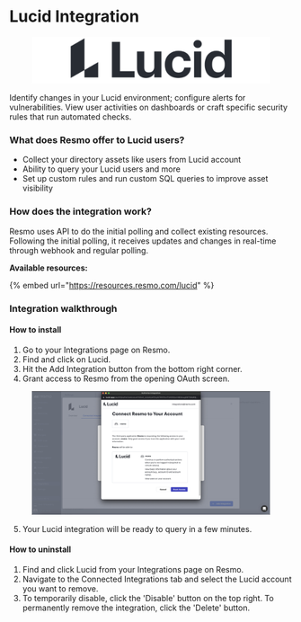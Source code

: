 # Lucid Integration

<figure><img src="../.gitbook/assets/lucid-logo.png" alt=""><figcaption></figcaption></figure>

Identify changes in your Lucid environment; configure alerts for vulnerabilities. View user activities on dashboards or craft specific security rules that run automated checks.

### What does Resmo offer to Lucid users?

* Collect your directory assets like users from Lucid account
* Ability to query your Lucid users and more
* Set up custom rules and run custom SQL queries to improve asset visibility

### How does the integration work?

Resmo uses API to do the initial polling and collect existing resources. Following the initial polling, it receives updates and changes in real-time through webhook and regular polling.

**Available resources:**

{% embed url="https://resources.resmo.com/lucid" %}

### Integration walkthrough

#### How to install

1. Go to your Integrations page on Resmo.
2. Find and click on Lucid.
3. Hit the Add Integration button from the bottom right corner.
4. Grant access to Resmo from the opening OAuth screen.

<figure><img src="../.gitbook/assets/grant-access-for-lucid-integration.jpg" alt=""><figcaption></figcaption></figure>

5. Your Lucid integration will be ready to query in a few minutes.

#### How to uninstall

1. Find and click Lucid from your Integrations page on Resmo.
2. Navigate to the Connected Integrations tab and select the Lucid account you want to remove.
3. To temporarily disable, click the 'Disable' button on the top right. To permanently remove the integration, click the 'Delete' button.
